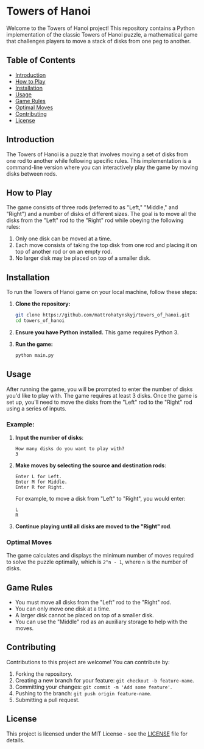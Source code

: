 
# Towers of Hanoi

Welcome to the Towers of Hanoi project! This repository contains a Python implementation of the classic Towers of Hanoi puzzle, a mathematical game that challenges players to move a stack of disks from one peg to another.

## Table of Contents

- [Introduction](#introduction)
- [How to Play](#how-to-play)
- [Installation](#installation)
- [Usage](#usage)
- [Game Rules](#game-rules)
- [Optimal Moves](#optimal-moves)
- [Contributing](#contributing)
- [License](#license)

## Introduction

The Towers of Hanoi is a puzzle that involves moving a set of disks from one rod to another while following specific rules. This implementation is a command-line version where you can interactively play the game by moving disks between rods.

## How to Play

The game consists of three rods (referred to as "Left," "Middle," and "Right") and a number of disks of different sizes. The goal is to move all the disks from the "Left" rod to the "Right" rod while obeying the following rules:

1. Only one disk can be moved at a time.
2. Each move consists of taking the top disk from one rod and placing it on top of another rod or on an empty rod.
3. No larger disk may be placed on top of a smaller disk.

## Installation

To run the Towers of Hanoi game on your local machine, follow these steps:

1. **Clone the repository:**

   ```bash
   git clone https://github.com/mattrohatynskyj/towers_of_hanoi.git
   cd towers_of_hanoi
   ```

2. **Ensure you have Python installed.** This game requires Python 3.

3. **Run the game:**

   ```bash
   python main.py
   ```

## Usage

After running the game, you will be prompted to enter the number of disks you'd like to play with. The game requires at least 3 disks. Once the game is set up, you'll need to move the disks from the "Left" rod to the "Right" rod using a series of inputs.

### Example:

1. **Input the number of disks**:
   ```text
   How many disks do you want to play with?
   3
   ```

2. **Make moves by selecting the source and destination rods**:
   ```text
   Enter L for Left.
   Enter M for Middle.
   Enter R for Right.
   ```
   For example, to move a disk from "Left" to "Right", you would enter:
   ```text
   L
   R
   ```

3. **Continue playing until all disks are moved to the "Right" rod**.

### Optimal Moves

The game calculates and displays the minimum number of moves required to solve the puzzle optimally, which is `2^n - 1`, where `n` is the number of disks.

## Game Rules

- You must move all disks from the "Left" rod to the "Right" rod.
- You can only move one disk at a time.
- A larger disk cannot be placed on top of a smaller disk.
- You can use the "Middle" rod as an auxiliary storage to help with the moves.

## Contributing

Contributions to this project are welcome! You can contribute by:

1. Forking the repository.
2. Creating a new branch for your feature: `git checkout -b feature-name`.
3. Committing your changes: `git commit -m 'Add some feature'`.
4. Pushing to the branch: `git push origin feature-name`.
5. Submitting a pull request.

## License

This project is licensed under the MIT License - see the [LICENSE](LICENSE) file for details.
